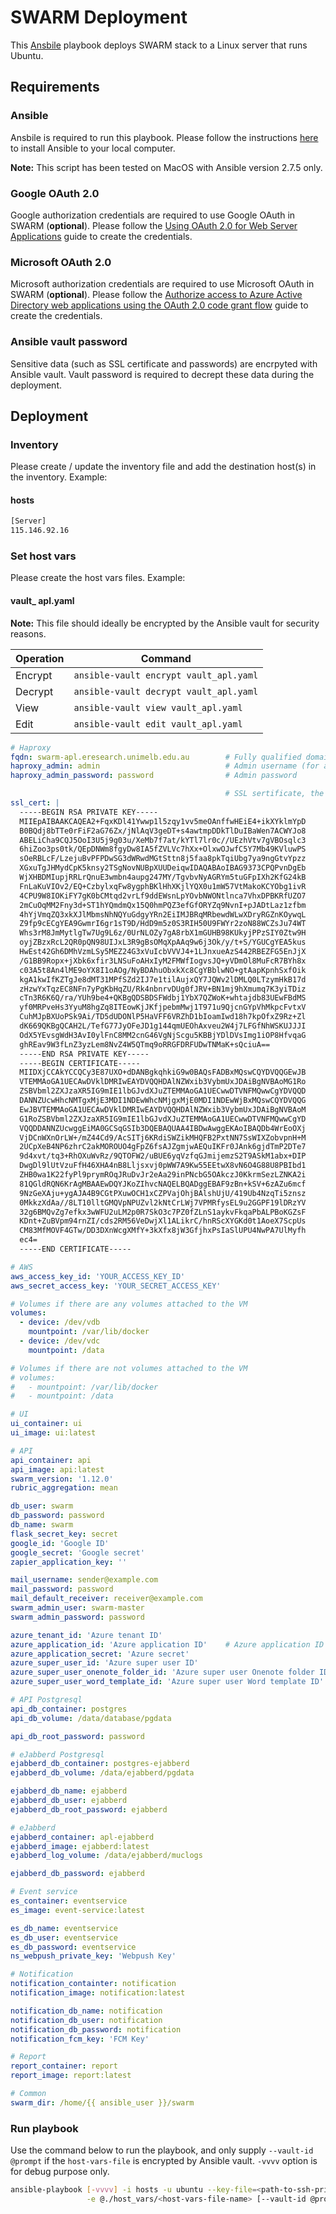 # SWARM Deployment

This [Ansbile](https://www.ansible.com/) playbook deploys SWARM stack to a Linux server that runs Ubuntu.

## Requirements

### Ansible

Ansbile is required to run this playbook. Please follow the instructions [here](https://docs.ansible.com/ansible/latest/installation_guide/intro_installation.html) to install Ansible to your local computer.

**Note:** This script has been tested on MacOS with Ansible version 2.7.5 only.

### Google OAuth 2.0

Google authorization credentials are required to use Google OAuth in SWARM (**optional**). Please follow the [Using OAuth 2.0 for Web Server Applications](https://developers.google.com/identity/protocols/OAuth2WebServer) guide to create the credentials.

### Microsoft OAuth 2.0

Microsoft authorization credentials are required to use Microsoft OAuth in SWARM (**optional**). Please follow the [Authorize access to Azure Active Directory web applications using the OAuth 2.0 code grant flow](https://docs.microsoft.com/en-us/azure/active-directory/develop/v1-protocols-oauth-code) guide to create the credentials.

### Ansible vault password

Sensitive data (such as SSL certificate and passwords) are encrpyted with Ansible vault. Vault password is required to decrept these data during the deployment.

## Deployment

### Inventory

Please create / update the inventory file and add the destination host(s) in the inventory. Example:

#### hosts

```bash
[Server]
115.146.92.16
```

### Set host vars

Please create the host vars files. Example:

#### vault_ apl.yaml

**Note:** This file should ideally be encrypted by the Ansible vault for security reasons.

| Operation | Command                                |
|-----------|----------------------------------------|
| Encrypt   | `ansible-vault encrypt vault_apl.yaml` |
| Decrypt   | `ansible-vault decrypt vault_apl.yaml` |
| View      | `ansible-vault view vault_apl.yaml`    |
| Edit      | `ansible-vault edit vault_apl.yaml`    |

```yaml
# Haproxy
fqdn: swarm-apl.eresearch.unimelb.edu.au        # Fully qualified domain name
haproxy_admin: admin                            # Admin username (for access /haprxoy?stats and /upload/usergroup endpoints)
haproxy_admin_password: password                # Admin password

                                                # SSL sertificate, the example is a self-signed certificate, please replace it with a proper SSL certificate
ssl_cert: |
  -----BEGIN RSA PRIVATE KEY-----
  MIIEpAIBAAKCAQEA2+FqxKDl41Ywwp1l5zqy1vv5meOAnffwHEiE4+ikXYklmYpD
  B0BQdj8bTTe0rFiF2aG76Zx/jNlAqV3geDT+s4awtmpDDkTlDuIBaWen7ACWYJo8
  ABELiCha9CQJ5OoI3U5j9g03u/XeMb7f7at/kYTl7lr0c//UEzhVtv7gVBOsqlc3
  6hiZoo3ps0tk/QEpDNWm8fgyDw8IA5fZVLVc7hXx+OlxwOJwfC5Y7Mb49KVluwPS
  sOeRBLcF/LzejuBvPFPDwSG3dWRwdMGtSttn8j5faa8pkTqiUbg7ya9ngGtvYpzz
  XGxuTgJHMydCpK5knsy2TSgNovNUBpXUUDeiqwIDAQABAoIBAG9373CPQPvnDgEb
  WjXHBDMIupjRRLrQnuE3wmbn4aupg247MY/TgvbvNyAGRYm5tuGFpIXh2KfG24kB
  FnLaKuVIOv2/EQ+CzbylxqFw8ygphBKlHhXKjlYQX0u1mW57VtMakoKCYObg1ivR
  4CPU9W8IOKiFY7gK0bCMtqd2vrLf9ddEWsnLpYOvbNWONtlnca7VhxDPBKRfUZO7
  2mCuOqMM2Fny3d+ST1hYQmdmQx15Q0hmPQZ3efGfORYZq9NvnI+pJADtLaz1zfbm
  4hYjVmqZQ3xkXJlMbmsNhNQYuGdgyYRn2EiIMJBRqMRbewdWLwXDryRGZnKOywqL
  Z9fp9cECgYEA9GwmrI6gr1sT9D/HdD9m5z0S3RIH50U9FWYr2zoN88WCZsJu74WT
  Whs3rM8JmMytlgTw7Ug9L6z/0UrNLOZy7gA8rbX1mGUHB98KUkyjPPzSIY0Ztw9H
  oyjZBzxRcL2QR0pQN98UIJxL3R9gBsOMqXpAAq9w6j3Ok/y/t+S/YGUCgYEA5kus
  HwEst42Gh6DMhVzmLSy5MEZ24G3xVuIcbVVVJ4+1LJnxueAzS442RBEZFG5EnJjX
  /G1BB9Ropx+jXbk6xfir3LNSuFoAHxIyM2FMWfIogvsJQ+yVDmOl8MuFcR7BYh8x
  c03A5t8An4lME9oYX8I1oAOg/NyBDAhuObxkXc8CgYBblwNO+gtAapKpnhSxfOik
  kgA1kwIfKZTgJe8dMT31MPfSZd2IJ7e1tilAujxQY7JQWv2lDMLQ0LTzymHkB17d
  zHzwYxTqzEC8NFn7yPgKbHqZU/Rk4nbnrvDUg0fJRV+BN1mj9hXmumq7K3yiTDiz
  cTn3R6K6Q/ra/YUh9be4+QKBgQDSBDSFWdbj1YbX7QZWoK+whtajdb83UEwFBdMS
  yf0MRPveHs3YyuM8hgZq8ITEowKjJKfjpebmMwj1T971u9QjcnGYpVhMkpcFvtxV
  CuhMJpBXUoPSk9Ai/TD5dUDONlP5HaVFF6VRZhD1bIoamIwd18h7kpOfxZ9Rz+Zl
  dK669QKBgQCAH2L/TefG77JyOFeJD1g144qmUEOhAxveu2W4j7LFGfNhWSKUJJJI
  OdX5YEvsgWdH3AvI0ylFnC8MM2cnG46VgNjScgu5KBBjYDlDVsImg1iOP8HfvqaG
  ghREav9W3fLnZ3yzLem8NvZ4W5QTmq9oRRGFDRFUDwTNMaK+sQciuA==
  -----END RSA PRIVATE KEY-----
  -----BEGIN CERTIFICATE-----
  MIIDXjCCAkYCCQCy3E87UXO+dDANBgkqhkiG9w0BAQsFADBxMQswCQYDVQQGEwJB
  VTEMMAoGA1UECAwDVklDMRIwEAYDVQQHDAlNZWxib3VybmUxJDAiBgNVBAoMG1Ro
  ZSBVbml2ZXJzaXR5IG9mIE1lbGJvdXJuZTEMMAoGA1UECwwDTVNFMQwwCgYDVQQD
  DANNZUcwHhcNMTgxMjE3MDI1NDEwWhcNMjgxMjE0MDI1NDEwWjBxMQswCQYDVQQG
  EwJBVTEMMAoGA1UECAwDVklDMRIwEAYDVQQHDAlNZWxib3VybmUxJDAiBgNVBAoM
  G1RoZSBVbml2ZXJzaXR5IG9mIE1lbGJvdXJuZTEMMAoGA1UECwwDTVNFMQwwCgYD
  VQQDDANNZUcwggEiMA0GCSqGSIb3DQEBAQUAA4IBDwAwggEKAoIBAQDb4WrEoOXj
  VjDCnWXnOrLW+/mZ44Cd9/AcSITj6KRdiSWZikMHQFB2PxtNN7SsWIXZobvpnH+M
  2UCpXeB4NP6zhrC2akMOROUO4gFpZ6fsAJZgmjwAEQuIKFr0JAnk6gjdTmP2DTe7
  9d4xvt/tq3+RhOXuWvRz/9QTOFW2/uBUE6yqVzfqGJmijemzS2T9ASkM1abx+DIP
  DwgDl9lUtVzuFfH46XHA4nB8Lljsxvj0pWW7A9Kw55EEtwX8vN6O4G88U8PBIbd1
  ZHB0wa1K22fyPl9prymROqJRuDvJr2eAa29inPNcbG5OAkczJ0KkrmSezLZNKA2i
  81QGldRQN6KrAgMBAAEwDQYJKoZIhvcNAQELBQADggEBAF9zBn+kSV+6zAZu6mcf
  9NzGeXAju+ygAJA4B9CGtPXuwOCH1xCZPVajOhjBAlshUjU/419Ub4NzqTi5znsz
  0MkkzXdAa//8LT10lltGMQVpNPUZvl2kNtCrLWj7VPMRfysEL9u2GGPF19lDRzYV
  32g6BMQvZg7efkx3wWFU2uLM2p0R7SkO3c7PZ0fZLnS1aykvFkqaPbALPBoKGZsF
  KDnt+ZuBVpm94rnZI/cds2RM56VeDwjXl1ALikrC/hnRScXYGKd0t1AoeX7ScpUs
  CM83MfMOVF4GTw/DD3DXnWcgXMfY+3kXfx8jW3GfjhxPsIaSlUPU4NwPA7UlMyfh
  ec4=
  -----END CERTIFICATE-----

# AWS
aws_access_key_id: 'YOUR_ACCESS_KEY_ID'                                    # AWS access key ID
aws_secret_access_key: 'YOUR_SECRET_ACCESS_KEY'                            # AWS secret access key

# Volumes if there are any volumes attached to the VM
volumes:
  - device: /dev/vdb
    mountpoint: /var/lib/docker
  - device: /dev/vdc
    mountpoint: /data

# Volumes if there are not volumes attached to the VM
# volumes:
#   - mountpoint: /var/lib/docker
#   - mountpoint: /data

# UI
ui_container: ui                                                           # The name of the UI container
ui_image: ui:latest                                                        # UI Docker image

# API
api_container: api                                                         # The name of the API container
api_image: api:latest                                                      # API Docker image
swarm_version: '1.12.0'                                                    # SWARM version to display in the UI
rubric_aggregation: mean                                                   # The rubric aggregation model, currently only `mean` is valid

db_user: swarm                                                             # API database username
db_password: password                                                      # API database password
db_name: swarm                                                             # API database name
flask_secret_key: secret                                                   # Flask application secret key
google_id: 'Google ID'                                                     # Google ID (optional), for Google Oauth only
google_secret: 'Google secret'                                             # Google secret (optional), for Google Oauth only
zapier_application_key: ''                                                 # Zapier application key (optional), currently not in use

mail_username: sender@example.com                                          # Mail server username
mail_password: password                                                    # Mail server password
mail_default_receiver: receiver@example.com                                # The email address to receive the reports
swarm_admin_user: swarm-master                                             # SWARM admin username
swarm_admin_password: password                                             # SWARM admin password

azure_tenant_id: 'Azure tenant ID'                                         # Azure tenant ID (optional), for Microsoft Oauth only
azure_application_id: 'Azure application ID'    # Azure application ID (optional), for Microsoft Oauth only
azure_application_secret: 'Azure secret'                                   # Azure secret (optional), for Microsoft Oauth only
azure_super_user_id: 'Azure super user ID'                                 # User ID of the Azure super user, currently not in use
azure_super_user_onenote_folder_id: 'Azure super user Onenote folder ID'   # Azure super user Onenote folder ID, currently not in use
azure_super_user_word_template_id: 'Azure super user Word template ID'     # Azure super user Word template ID, currently not in use

# API Postgresql
api_db_container: postgres                                                 # The name of the API database container
api_db_volume: /data/database/pgdata                                       # The directory to persist the database files

api_db_root_password: password                                             # API Postgresql root password

# eJabberd Postgresql
ejabberd_db_container: postgres-ejabberd                                   # The name of the eJabberd database container
ejabberd_db_volume: /data/ejabberd/pgdata                                  # The directory to persist the database files

ejabberd_db_name: ejabberd                                                 # eJabberd database name
ejabberd_db_user: ejabberd                                                 # eJabberd database username
ejabberd_db_root_password: ejabberd                                        # eJabberd database root password

# eJabberd
ejabberd_container: apl-ejabberd                                           # The name of the eJabberd container
ejabberd_image: ejabberd:latest                                            # eJabberd Docker image
ejabberd_log_volume: /data/ejabberd/muclogs                                # The directory to save the eJabberd muclogs

ejabberd_db_password: ejabberd                                             # eJabberd database password

# Event service
es_container: eventservice                                                 # The name of the Event Service container
es_image: event-service:latest                                             # Event Service Docker image

es_db_name: eventservice                                                   # Event Service database name
es_db_user: eventservice                                                   # Event Service database username
es_db_password: eventservice                                               # Event Service database password
ns_webpush_private_key: 'Webpush Key'                                      # Private key for webpush service

# Notification
notification_containter: notification                                      # The name of the Notification container
notification_image: notification:latest                                    # Notification Docker image

notification_db_name: notification                                         # Notification database name
notification_db_user: notification                                         # Notification database username
notification_db_password: notification                                     # Notification database password
notification_fcm_key: 'FCM Key'                                            # FCM Key for Notification

# Report
report_container: report                                                   # The name of the Report container
report_image: report:latest                                                # Report Docker image

# Common
swarm_dir: /home/{{ ansible_user }}/swarm                                  # The directory to save the docker-compose file
```

### Run playbook

Use the command below to run the playbook, and only supply `--vault-id @prompt` if the `host-vars-file` is encrypted by Ansible vault. `-vvvv` option is for debug purpose only.

```bash
ansible-playbook [-vvvv] -i hosts -u ubuntu --key-file=<path-to-ssh-private-key> \
                 -e @./host_vars/<host-vars-file-name> [--vault-id @prompt] server.yaml
```